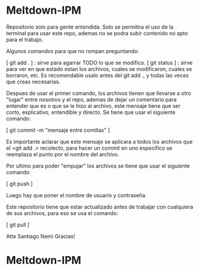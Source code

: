 # Meltdown-IPM
Repositorio solo para gente entendida. Solo se permitira el uso de la terminal para usar este repo, ademas no se podra subir contenido no apto para el trabajo.

Algunos comandos para que no rompan preguntando:

[  git add . ] : sirve para agarrar TODO lo que se modifico.
[  git status  ] : sirve para ver en que estado estan los archivos, cuales se modificaron, cuales se borraron, etc. Es recomendable usalo antes del git add ., y 
                   todas las veces que creas necesarias.

Despues de usar el primer comando, los archivos tienen que llevarse a otro "lugar" entre nosotros y el repo, ademas de dejar un comentario para entender 
que es o que se le hizo al archivo, este mensaje tiene que ser corto, explicativo, entendible y directo. Se tiene que usar el siguiente comando:

[  git commit -m "mensaje entre comillas"  ] 

Es importante aclarar que este mensaje se aplicara a todos los archivos que el <git add .> recolecto, para hacer un commit en uno especifico se reemplaza el punto 
por el nombre del archivo. 

Por ultimo para poder "empujar" los archivos se tiene que usar el siguiente comando:

[  git push  ] 

Luego hay que poner el nombre de usuario y contraseña.

Este repositorio tiene que estar actualizado antes de trabajar con cualquiera de sus archivos, para eso se usa el comando:

[  git pull  ]

Atte Santiago Nemi
Gracias!
# Meltdown-IPM
